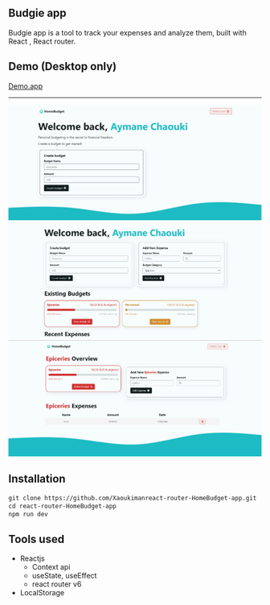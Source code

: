 ## Budgie app

Budgie app is a tool to track your expenses and analyze them, built with React , React router.

## Demo (Desktop only)
[Demo.app](https://chaouki-home-budget-app.netlify.app/)

---
![Screen Shot 2024-03-17 at 14 46 27](https://github.com/AymaneChaouki/react-router-HomeBudget-app/blob/master/src/assets/1.png)
![Screen Shot 2024-03-17 at 14 47 27](https://github.com/AymaneChaouki/react-router-HomeBudget-app/blob/master/src/assets/2.png)
![Screen Shot 2024-03-17 at 14 48 27](https://github.com/AymaneChaouki/react-router-HomeBudget-app/blob/master/src/assets/3.png)

## Installation

```plaintext
git clone https://github.com/Xaoukimanreact-router-HomeBudget-app.git
cd react-router-HomeBudget-app
npm run dev
```

## Tools used

-   Reactjs
    -   Context api
    -   useState, useEffect
    -   react router v6
-   LocalStorage
